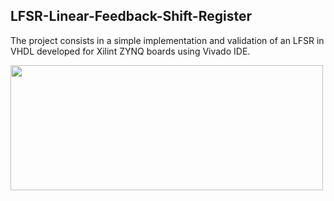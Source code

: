 ## LFSR-Linear-Feedback-Shift-Register
The project consists in a simple implementation and validation of an LFSR in VHDL developed for Xilint ZYNQ boards using Vivado IDE.
<p>
<img align="center" width="500" height="200" src="https://upload.wikimedia.org/wikipedia/commons/9/99/Lfsr.gif">
</p>
